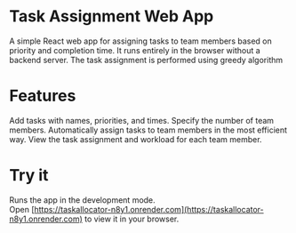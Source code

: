 # Task Assignment Web App
A simple React web app for assigning tasks to team members based on priority and completion time. It runs entirely in the browser without a backend server. The task assignment is performed using greedy algorithm

# Features
Add tasks with names, priorities, and times.
Specify the number of team members.
Automatically assign tasks to team members in the most efficient way.
View the task assignment and workload for each team member.


# Try it

Runs the app in the development mode.\
Open [https://taskallocator-n8y1.onrender.com](https://taskallocator-n8y1.onrender.com) to view it in your browser.


